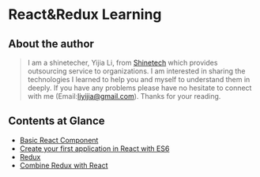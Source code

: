 # React&Redux Learning

## About the author

>I am a shinetecher, Yijia Li, from <a href='http://www.shinetechchina.com/' target="_blank">Shinetech</a> which provides outsourcing service to organizations.
I am interested in sharing the technologies I learned to help you and myself to understand them in deeply. If you have any problems please have
no hesitate to connect with me (Email:liyijia@gmail.com). Thanks for your reading.

## Contents at Glance

* [Basic React Component](/lesson-01-Basic%20React%20Component)
* [Create your first application in React with ES6](/tree/master/lesson-02-React%20with%20ES6)
* [Redux](/tree/master/lesson-03-Redux)
* [Combine Redux with React](/tree/master/lesson-04-React%20with%20Redux)